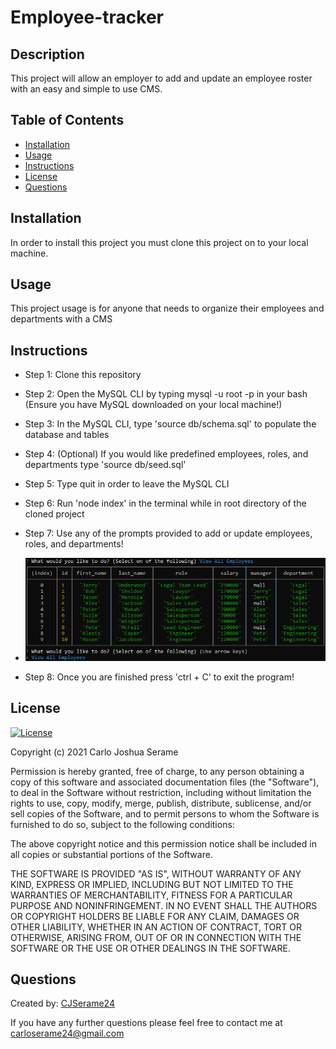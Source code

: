 
# Employee-tracker

## Description

This project will allow an employer to add and update an employee roster with an easy and simple to use CMS.

## Table of Contents

- [Installation](#installation)
- [Usage](#usage)
- [Instructions](#instructions)
- [License](#license)
- [Questions](#questions)

## Installation

In order to install this project you must clone this project on to your local machine.

## Usage

This project usage is for anyone that needs to organize their employees and departments with a CMS

## Instructions


- Step 1: Clone this repository



- Step 2: Open the MySQL CLI by typing mysql -u root -p in your bash (Ensure you have MySQL downloaded on your local machine!)



- Step 3: In the MySQL CLI, type 'source db/schema.sql' to populate the database and tables



- Step 4: (Optional) If you would like predefined employees, roles, and departments type 'source db/seed.sql'



- Step 5: Type quit in order to leave the MySQL CLI



- Step 6: Run 'node index' in the terminal while in root directory of the cloned project



- Step 7: Use any of the prompts provided to add or update employees, roles, and departments!

* ![step-4](images/step-7.png)

* Step 8: Once you are finished press 'ctrl + C' to exit the program!
## License

[![License](https://img.shields.io/badge/License-MIT-yellow.svg)](https://opensource.org/licenses/MIT)

Copyright (c) 2021 Carlo Joshua Serame

Permission is hereby granted, free of charge, to any person obtaining a copy of this software and associated documentation files (the "Software"), to deal in the Software without restriction, including without limitation the rights to use, copy, modify, merge, publish, distribute, sublicense, and/or sell copies of the Software, and to permit persons to whom the Software is furnished to do so, subject to the following conditions:

The above copyright notice and this permission notice shall be included in all copies or substantial portions of the Software.

THE SOFTWARE IS PROVIDED "AS IS", WITHOUT WARRANTY OF ANY KIND, EXPRESS OR IMPLIED, INCLUDING BUT NOT LIMITED TO THE WARRANTIES OF MERCHANTABILITY, FITNESS FOR A PARTICULAR PURPOSE AND NONINFRINGEMENT. IN NO EVENT SHALL THE AUTHORS OR COPYRIGHT HOLDERS BE LIABLE FOR ANY CLAIM, DAMAGES OR OTHER LIABILITY, WHETHER IN AN ACTION OF CONTRACT, TORT OR OTHERWISE, ARISING FROM, OUT OF OR IN CONNECTION WITH THE SOFTWARE OR THE USE OR OTHER DEALINGS IN THE SOFTWARE.
## Questions

Created by: [CJSerame24](https://github.com/CJSerame24)

If you have any further questions please feel free to contact me at [carloserame24@gmail.com](carloserame24@gmail.com)
